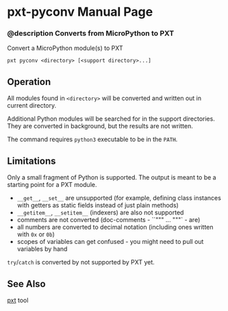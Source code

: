 # pxt-pyconv Manual Page

### @description Converts from MicroPython to PXT

Convert a MicroPython module(s) to PXT

```
pxt pyconv <directory> [<support directory>...]
```

## Operation

All modules found in `<directory>` will be converted and written out in current directory.

Additional Python modules will be searched for in the support directories. They are converted
in background, but the results are not written.

The command requires `python3` executable to be in the `PATH`.

## Limitations

Only a small fragment of Python is supported. The output is meant to be a starting
point for a PXT module.

* `__get__`, `__set__` are unsupported (for example, defining class instances with 
  getters as static fields instead of just plain methods)
* `__getitem__`, `__setitem__` (indexers) are also not supported
* comments are not converted (doc-comments - ``""" ... """` - are)
* all numbers are converted to decimal notation (including ones written with `0x` or `0b`)
* scopes of variables can get confused - you might need to pull out variables by hand

`try`/`catch` is converted by not supported by PXT yet.

## See Also

[pxt](/cli) tool
